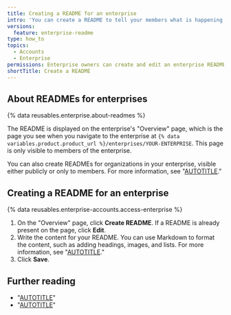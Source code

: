 ```yaml
---
title: Creating a README for an enterprise
intro: 'You can create a README to tell your members what is happening in your enterprise.'
versions:
  feature: enterprise-readme
type: how_to
topics:
  - Accounts
  - Enterprise
permissions: Enterprise owners can create and edit an enterprise README.
shortTitle: Create a README
---
```


## About READMEs for enterprises

{% data reusables.enterprise.about-readmes %}

The README is displayed on the enterprise's "Overview" page, which is the page you see when you navigate to the enterprise at `{% data variables.product.product_url %}/enterprises/YOUR-ENTERPRISE`. This page is only visible to members of the enterprise.

You can also create READMEs for organizations in your enterprise, visible either publicly or only to members. For more information, see "[AUTOTITLE](/organizations/collaborating-with-groups-in-organizations/customizing-your-organizations-profile)."

## Creating a README for an enterprise

{% data reusables.enterprise-accounts.access-enterprise %}
1. On the "Overview" page, click **Create README**. If a README is already present on the page, click **Edit**.
1. Write the content for your README. You can use Markdown to format the content, such as adding headings, images, and lists. For more information, see "[AUTOTITLE](/get-started/writing-on-github/getting-started-with-writing-and-formatting-on-github/basic-writing-and-formatting-syntax)."
1. Click **Save**.

## Further reading

- "[AUTOTITLE](/repositories/managing-your-repositorys-settings-and-features/customizing-your-repository/about-readmes)"
- "[AUTOTITLE](/account-and-profile/setting-up-and-managing-your-github-profile/customizing-your-profile/managing-your-profile-readme)"
